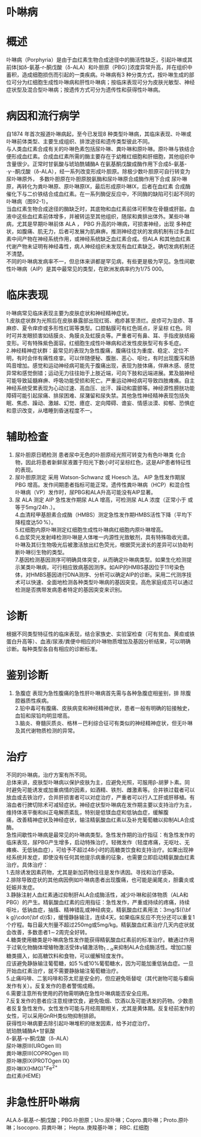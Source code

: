 # 卟啉病  
# 概述  
卟啉病（Porphyria）是由于血红素生物合成途径中的酶活性缺乏，引起卟啉或其前体[如δ-氨基-r-酮戊酸（δ-ALA）和卟胆原（PBG）]浓度异常升高，并在组织中蓄积，造成细胞损伤而引起的一类疾病。卟啉病有3 种分类方式，按卟啉生成的部位可分为红细胞生成性卟啉病和肝性卟啉病；按临床表现可分为皮肤光敏型、神经症状型及混合型卟啉病；按遗传方式可分为遗传性和获得性卟啉病。  
# 病因和流行病学  
自1874 年首次报道卟啉病起，至今已发现8 种类型卟啉病，其临床表现、卟啉或卟啉前体类型、主要生成组织、排泄途径和遗传类型彼此不同。  
与人类血红素合成有关的卟啉色素包括尿卟啉、粪卟啉和原卟啉。原卟啉与铁结合便形成血红素。合成血红素所需的酶主要存在于幼稚红细胞和肝细胞，其他组织中含量很少。正常时甘氨酸与琥珀酰辅酶A 在氨基酮戊酸成酶作用下合成δ-氨基-$\cdot\gamma\cdot$-酮戊酸（δ-ALA），经一系列改变形成卟胆原。除极少数卟胆原可自行转变为尿卟啉原外， 多数卟胆原在卟胆原脱氨酶和尿卟啉原合成酶作用下合成 尿卟啉原，再转化为粪卟啉原、原卟啉原Ⅸ，最后形成原卟啉Ⅸ，后者在血红素 合成酶催化下与二价铁结合成血红素。在一系列酶促反应中，不同酶的缺陷可引起不同的卟啉病（图92-1）。  
当血红素生物合成途径的酶缺乏时，其底物和血红素前体可积聚在骨髓或肝脏。血液中这些血红素前体增多，并被转运至其他组织，随尿和粪排出体外。某些卟啉病，尤其是早期卟啉前体 ALA ， PBG  升高的卟啉病，可损害神经，出现 多种症状，如腹痛、肌无力，后者可发展为肌麻痹。推测神经症状的发病机制有过多血红素中间产物在神经系统作用，或神经系统缺乏血红素合成。但ALA 和其他血红素代谢产物未证明有神经毒性，病人神经组织未发现有血红素缺乏。确切发病机制还不清楚。  
不同的卟啉病发病率不一，但总体来讲都是罕见病，有些更是极为罕见。急性间歇性卟啉病（AIP）是其中最常见的类型，在欧洲发病率约为1/75 000。  
# 临床表现  
卟啉病常见临床表现主要为皮肤症状和神经精神症状。  
1.皮肤症状群为光照后在皮肤暴露部出现红斑、疱疹甚至溃烂。皮疹可为湿疹、荨麻疹、夏令痒疹或多形性红斑等类型。口腔黏膜可有红色斑点，牙呈棕 红色。同时可并发眼损害如结膜炎、角膜炎及虹膜炎等。严重者可有鼻、耳、手指皮肤结瘢变形。可有特殊紫色面容。红细胞生成性卟啉病和迟发性皮肤型可有多毛症。  
2.神经精神症状群：最常见的表现为急性腹痛，腹痛往往为重度、稳定、定位不明，有时会伴有痛性痉挛。可以伴随便秘、腹胀、恶心、呕吐，有时出现腹泻和肠鸣音增加。感觉和运动神经病可能先于腹痛出现，表现为肢体痛，伴麻木感、感觉异常和感觉倒错；运动无力往往始于上肢近端，可向下肢和远端进展。累及脑神经可能导致延髓麻痹、呼吸功能受损和死亡。严重运动神经病可导致四肢瘫痪。自主神经系统受累表现为心动过速、高血压、出汗、躁动和震颤等。神经源性膀胱功能障碍可能引起尿痛、排尿困难、尿潴留和尿失禁。其他急性神经精神表现包括失眠、焦虑、躁动、激越、幻觉、癔症、定向障碍、谵妄、情感淡漠、抑郁、恐惧症和意识改变，从嗜睡到昏迷程度不一。  
# 辅助检查  
1. 尿卟胆原日晒检测 患者尿中无色的卟胆原经光照可转变为有色卟啉类 化合物，因此将患者新鲜尿液置于阳光下数小时可呈棕红色，这是AIP患者特征性的表现。  
2. 尿卟胆原测定 采用 Watson-Schwanz 或 Hoesch 法。 AIP 急性发作期尿 PBG 增高。发作间期患者指标可能正常。遗传性粪卟啉病（HCP）和混合性卟啉病（VP）发作时，尿PBG和ALA升高可能没有AIP显著。  
3. 尿 ALA 测定 AIP 急性发作期尿 ALA 增高，可检测尿 ALA 浓度（正常小于 或等于$5\mathrm{mg}/24\mathrm{h}\,.$）。  
4.血清羟甲基胆素合成酶（HMBS）测定急性发作期HMBS活性下降（平均下降程度达$50\,\%$）。  
5.红细胞内原卟啉测定红细胞生成性卟啉病红细胞内原卟啉增高。  
6.血浆荧光发射峰检测卟啉是人体唯一内源性光致敏剂，具有特殊吸收光谱。卟啉及其衍生物吸光后被激活放出红色荧光，根据荧光波长的差异可以协助判断卟啉衍生物的类型。  
7.基因检测基因测序可明确具体突变，从而确定卟啉病类型。如果生化检测提示某类卟啉病，可行相应致病基因测序。如AIP的HMBS基因位于11号染色体，对HMBS基因进行DNA测序、分析可以确定AIP的诊断。采用二代测序技术可以快速、全面地检测各种类型卟啉病的基因突变。高危家庭成员可以通过检测是否携带发病患者特定的基因突变来识别。  
# 诊断  
根据不同类型特征性的临床表现，结合家族史、实验室检查（可有贫血、黄疸或铁蛋白升高等）、血液/尿液/粪便中相应的卟啉物质增加及基因分析结果，可以明确诊断。每种类型各自有相应的诊断标准。  
# 鉴别诊断  
1. 急腹症 表现为急性腹痛的急性肝卟啉病首先需与各种急腹症相鉴别，排 除腹腔器质性疾病。  
2.铅中毒可有腹痛、皮肤病变和神经精神症状，患者一般有明确的铅接触史，血铅和尿铅均明显增高。  
3.脑炎、脊髓灰质炎、格林－巴利综合征可有类似的神经精神症状，但无卟啉及其代谢物质检测的异常。  
# 治疗  
不同的卟啉病，治疗方案有所不同。  
总体来讲，皮肤型卟啉病以保护皮肤为主，应避免光照，可服用β-胡萝卜素。同时避免可能诱发或加重病情的因素，如酒精、铁剂、雌激素等。合并铁过载者可以放血或去铁治疗，合并肝损害者可以对症治疗，严重者可以行人工肝或肝移植。有溶血者行脾切除术可减轻症状。神经症状型卟啉病在发作期主要以支持治疗为主，维持体液平衡和纠正电解质紊乱，特别是低镁血症和低钠血症，缓解腹  
痛，改善精神症状及神经症状，输注精氨酸血红素以及补充葡萄糖以抑制ALA合成酶。  
急性间歇性卟啉病是最常见的卟啉病类型。急性发作期的治疗指征：有急性发作的临床表现，尿PBG产生增多，启动特殊治疗。轻微发作（轻度疼痛，无呕吐、无瘫痪、无低钠血症），可给予不超过48小时的高糖类饮食和支持治疗。如果出现神经系统并发症，即使没有任何其他提示病重的征象，也需要立即启动精氨酸血红素治疗。具体治疗：  
1.去除诱发因素药物，尤其是新加药物往往是发作诱因。寻找和治疗感染。  
2.排除导致症状的其他病因例如卟啉病患者出现腹痛，也可能是阑尾炎，胆囊炎或妊娠并发症。  
3.静脉注射人血红素通过抑制肝ALA合成酶活性，减少卟啉和前体物质（ALA和PBG）的产生。精氨酸血红素的应用指征：急性发作，严重或持续的疼痛，持续呕吐，低钠血症，抽搐、精神错乱或神经病变。精氨酸血红素用法：$3\mathrm{m}\mathrm{g}/$$({\bf k g}\cdot{\bf d})$），缓慢静脉输注，连续4天。如果临床反应不充分还可以重复1个疗程。每日最大剂量不超过$250\mathrm{mg}$或$5\mathrm{m}\mathrm{g}/\mathrm{kg}$。精氨酸血红素治疗几天内症状就会改善，多数患者$1\!\sim\!2$周完全好转。  
4.糖类使用糖类是卟啉病急性发作能获得精氨酸血红素前的标准治疗。糖通过作用于过氧化物酶体增殖物激活受体γ辅激活物$_{1-\upalpha}$来抑制ALA合成酶活性。增加口服糖类摄入，如高糖饮料和食物，可以缓解轻度发作。  
应该避免静脉输注葡萄糖，如$5\,\%$或$10\%$葡萄糖水，因为可能加重低钠血症。一旦开始血红素治疗，就不需要静脉输注葡萄糖治疗。  
5.止痛吗啡、二氢吗啡和芬太尼是安全的，但应避免哌替啶（其代谢物可能与癫痫发作有关）。反复发作的患者警惕成瘾。  
6.需要注意所有使用的药物需明确在急性卟啉病能否安全应用。  
7.反复发作的患者应注意规律饮食，避免吸烟、饮酒以及可能诱发的药物。少数患者反复急性发作。女性发作可能与月经周期相关，尤其是黄体期。反复经前发作的女性，可以采用GnRH类似物抑制排卵。  
获得性卟啉病要去除引起卟啉堆积的继发因素，给予对症治疗。  
琥珀酰辅酶$\mathrm{A}+$甘氨酸  
δ-氨基-γ-酮戊酸（δ-ALA）  
尿卟啉原Ⅲ(UROgen Ⅲ)  
粪卟啉原Ⅲ(COPROgen Ⅲ)  
原卟啉原Ⅸ(PROTOgen Ⅸ)  
原卟啉Ⅸ(HMG)$^{+}\mathrm{Fe}^{2+}$  
血红素(HEME)  
# 非急性肝卟啉病  
ALA.δ-氨基-r-酮戊酸；PBG.卟胆原；Uro.尿卟啉；Copro.粪卟啉；Proto.原卟啉；Isocopro. 异粪卟啉； Hepta. 庚羧基卟啉； RBC. 红细胞  
